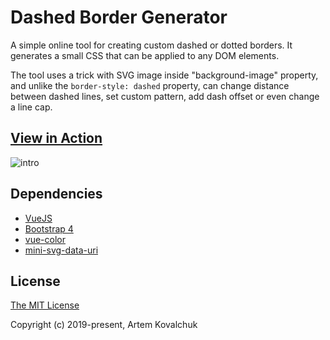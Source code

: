 # Dashed Border Generator
A simple online tool for creating custom dashed or dotted borders.
It generates a small CSS that can be applied to any DOM elements.

The tool uses a trick with SVG image inside "background-image" property, 
and unlike the `border-style: dashed` property, 
can change distance between dashed lines, 
set custom pattern, add dash offset or even change a line cap.

## [View in Action](https://dzapps.github.io/dashed-border-generator/)
![intro](./intro.png)

## Dependencies
* [VueJS](https://github.com/vuejs/vue)
* [Bootstrap 4](https://github.com/twbs/bootstrap)
* [vue-color](https://github.com/xiaokaike/vue-color)
* [mini-svg-data-uri](https://github.com/tigt/mini-svg-data-uri)

## License
[The MIT License](http://opensource.org/licenses/MIT)

Copyright (c) 2019-present, Artem Kovalchuk

